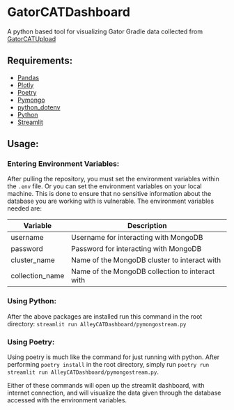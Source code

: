 # GatorCATDashboard
A python based tool for visualizing Gator Gradle data collected from [GatorCATUpload](https://github.com/GatorCAT/GatorCATUpload)

## Requirements:
* [Pandas](https://pandas.pydata.org/)
* [Plotly](https://plotly.com/python/)
* [Poetry](https://python-poetry.org/)
* [Pymongo](https://pymongo.readthedocs.io/en/stable/)
* [python_dotenv](https://pypi.org/project/python-dotenv/)
* [Python](https://www.python.org/)
* [Streamlit](https://docs.streamlit.io/)

## Usage:

### Entering Environment Variables:
After pulling the repository, you must set the environment variables within the `.env` file.  Or you can set the environment variables on your local machine.  This is done to ensure that no sensitive information about the database you are working with is vulnerable. The environment variables needed are:

| Variable | Description |
|----------|---------|
| username | Username for interacting with MongoDB |
| password | Password for interacting with MongoDB |
| cluster_name | Name of the MongoDB cluster to interact with |
| collection_name | Name of the MongoDB collection to interact with |

### Using Python:
After the above packages are installed run this command in the root directory: `streamlit run AlleyCATDashboard/pymongostream.py`
### Using Poetry:
Using poetry is much like the command for just running with python.  After performing `poetry install` in the root directory, simply run `poetry run streamlit run AlleyCATDashboard/pymongostream.py`.

Either of these commands will open up the streamlit dashboard, with internet connection, and will visualize the data given through the database accessed with the environment variables.

